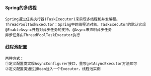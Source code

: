 #### Spring的多线程
    Spring通过任务执行器(TaskExecutor)来实现多线程和并发编程。
    ThreadPoolTaskExecutor：Spring中的线程池对象，TaskExecutor的默认实现
    @EnableAsync开启对异步任务的支持，@Async来声明异步任务
    异步任务由ThreadPoolTaskExecutor执行
#### 线程池配置
    两种方式：
    ①定义配置类实现AsyncConfigurer接口，重写getAsyncExecutor方法即可
    ②定义配置类通过@Bean注入一个Executor，线程池实例